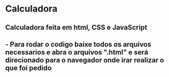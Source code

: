 # Calculadora

## Calculadora feita em html, CSS e JavaScript

## - Para rodar o codigo baixe todos os arquivos necessarios e abra o arquivos ".html" e será direcionado para o navegador onde irar realizar o que foi pedido
